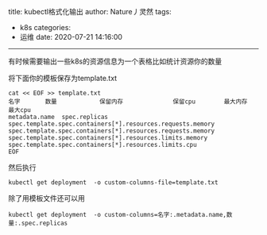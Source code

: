 title: kubectl格式化输出
author: Nature丿灵然
tags:
  - k8s
categories:
  - 运维
date: 2020-07-21 14:16:00
---
有时候需要输出一些k8s的资源信息为一个表格比如统计资源你的数量
<!--more-->
将下面你的模板保存为template.txt

```shell
cat << EOF >> template.txt
名字       数量            保留内存              保留cpu        最大内存  最大cpu
metadata.name  spec.replicas   spec.template.spec.containers[*].resources.requests.memory  spec.template.spec.containers[*].resources.requests.memory   spec.template.spec.containers[*].resources.limits.memory  spec.template.spec.containers[*].resources.limits.cpu
EOF
```

然后执行

```shell
kubectl get deployment  -o custom-columns-file=template.txt
```

除了用模板文件还可以用

```shell
kubectl get deployment  -o custom-columns=名字:.metadata.name,数量:.spec.replicas
```
